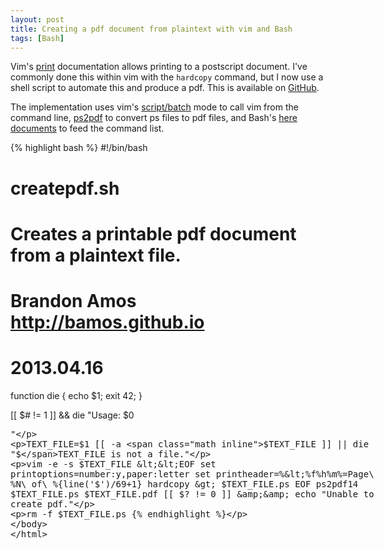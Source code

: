 ```yaml
---
layout: post
title: Creating a pdf document from plaintext with vim and Bash
tags: [Bash]
---
```


Vim's [print](http://vimdoc.sourceforge.net/htmldoc/print.html)
documentation allows printing to a postscript document.
I've commonly done this within vim with the `hardcopy` command,
but I now use a shell script to automate this
and produce a pdf.
This is available on
[GitHub](https://github.com/bamos/simple-shell-scripts/blob/master/createpdf.sh).

The implementation uses vim's
[script/batch](http://vimdoc.sourceforge.net/htmldoc/usr_26.html#26.4)
mode to call vim from the command line,
[ps2pdf](http://pages.cs.wisc.edu/~ghost/doc/AFPL/6.50/Ps2pdf.htm)
to convert ps files to pdf files,
and Bash's
[here documents](http://tldp.org/LDP/abs/html/here-docs.html)
to feed the command list.

{% highlight bash %}
#!/bin/bash
#
# createpdf.sh
# Creates a printable pdf document from a plaintext file.
#
# Brandon Amos <http://bamos.github.io>
# 2013.04.16

function die { echo $1; exit 42; }

[[ $# != 1 ]] && die "Usage: $0 <plaintext file>"

TEXT_FILE=$1
[[ -a $TEXT_FILE ]] || die "$TEXT_FILE is not a file."

vim -e -s $TEXT_FILE <<EOF
set printoptions=number:y,paper:letter
set printheader=%<%f%h%m%=Page\ %N\ of\ %{line('$')/69+1}
hardcopy > $TEXT_FILE.ps
EOF
ps2pdf14 $TEXT_FILE.ps $TEXT_FILE.pdf
[[ $? != 0 ]] && echo "Unable to create pdf."

rm -f $TEXT_FILE.ps
{% endhighlight %}
